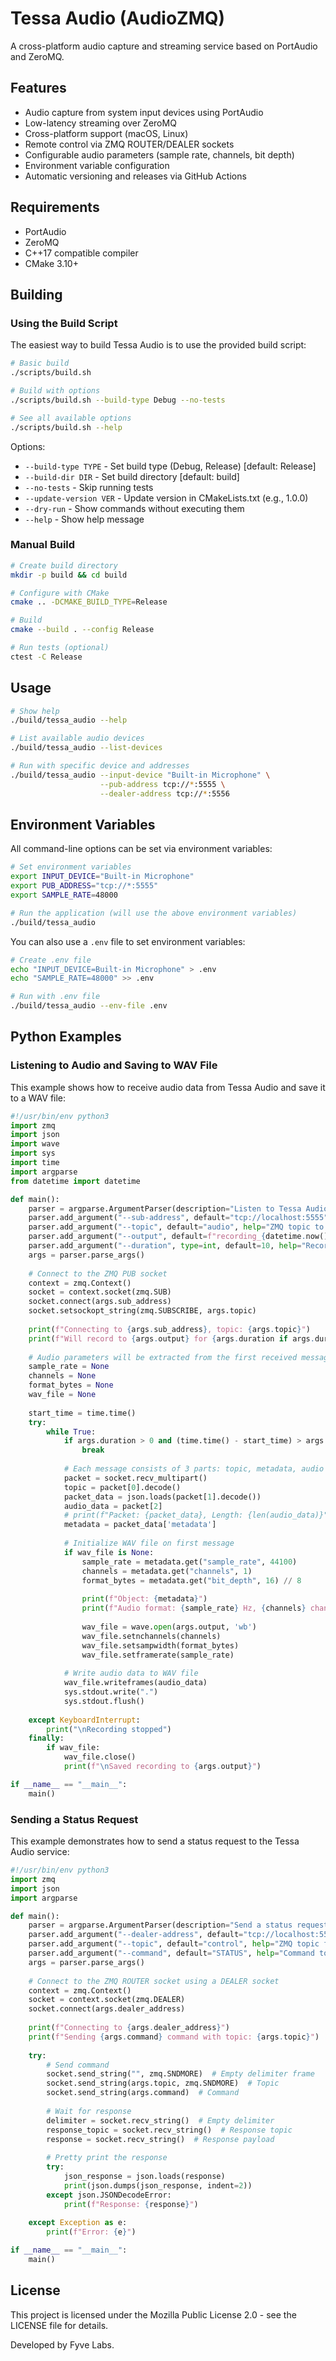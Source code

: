 # Tessa Audio (AudioZMQ)

A cross-platform audio capture and streaming service based on PortAudio and ZeroMQ.

## Features

- Audio capture from system input devices using PortAudio
- Low-latency streaming over ZeroMQ
- Cross-platform support (macOS, Linux)
- Remote control via ZMQ ROUTER/DEALER sockets
- Configurable audio parameters (sample rate, channels, bit depth)
- Environment variable configuration
- Automatic versioning and releases via GitHub Actions

## Requirements

- PortAudio
- ZeroMQ
- C++17 compatible compiler
- CMake 3.10+

## Building

### Using the Build Script

The easiest way to build Tessa Audio is to use the provided build script:

```bash
# Basic build
./scripts/build.sh

# Build with options
./scripts/build.sh --build-type Debug --no-tests

# See all available options
./scripts/build.sh --help
```

Options:
- `--build-type TYPE` - Set build type (Debug, Release) [default: Release]
- `--build-dir DIR` - Set build directory [default: build]
- `--no-tests` - Skip running tests
- `--update-version VER` - Update version in CMakeLists.txt (e.g., 1.0.0)
- `--dry-run` - Show commands without executing them
- `--help` - Show help message

### Manual Build

```bash
# Create build directory
mkdir -p build && cd build

# Configure with CMake
cmake .. -DCMAKE_BUILD_TYPE=Release

# Build
cmake --build . --config Release

# Run tests (optional)
ctest -C Release
```

## Usage

```bash
# Show help
./build/tessa_audio --help

# List available audio devices
./build/tessa_audio --list-devices

# Run with specific device and addresses
./build/tessa_audio --input-device "Built-in Microphone" \
                    --pub-address tcp://*:5555 \
                    --dealer-address tcp://*:5556
```

## Environment Variables

All command-line options can be set via environment variables:

```bash
# Set environment variables
export INPUT_DEVICE="Built-in Microphone"
export PUB_ADDRESS="tcp://*:5555"
export SAMPLE_RATE=48000

# Run the application (will use the above environment variables)
./build/tessa_audio
```

You can also use a `.env` file to set environment variables:

```bash
# Create .env file
echo "INPUT_DEVICE=Built-in Microphone" > .env
echo "SAMPLE_RATE=48000" >> .env

# Run with .env file
./build/tessa_audio --env-file .env
```

## Python Examples

### Listening to Audio and Saving to WAV File

This example shows how to receive audio data from Tessa Audio and save it to a WAV file:

```python
#!/usr/bin/env python3
import zmq
import json
import wave
import sys
import time
import argparse
from datetime import datetime

def main():
    parser = argparse.ArgumentParser(description="Listen to Tessa Audio and save to WAV file")
    parser.add_argument("--sub-address", default="tcp://localhost:5555", help="ZMQ SUB socket address")
    parser.add_argument("--topic", default="audio", help="ZMQ topic to subscribe to")
    parser.add_argument("--output", default=f"recording_{datetime.now().strftime('%Y%m%d_%H%M%S')}.wav", help="Output WAV file")
    parser.add_argument("--duration", type=int, default=10, help="Recording duration in seconds (0 for infinite)")
    args = parser.parse_args()
    
    # Connect to the ZMQ PUB socket
    context = zmq.Context()
    socket = context.socket(zmq.SUB)
    socket.connect(args.sub_address)
    socket.setsockopt_string(zmq.SUBSCRIBE, args.topic)
    
    print(f"Connecting to {args.sub_address}, topic: {args.topic}")
    print(f"Will record to {args.output} for {args.duration if args.duration > 0 else 'infinite'} seconds")
    
    # Audio parameters will be extracted from the first received message
    sample_rate = None
    channels = None
    format_bytes = None
    wav_file = None
    
    start_time = time.time()
    try:
        while True:
            if args.duration > 0 and (time.time() - start_time) > args.duration:
                break
                
            # Each message consists of 3 parts: topic, metadata, audio data
            packet = socket.recv_multipart()
            topic = packet[0].decode()
            packet_data = json.loads(packet[1].decode())
            audio_data = packet[2]
            # print(f"Packet: {packet_data}, Length: {len(audio_data)}")
            metadata = packet_data['metadata']
            
            # Initialize WAV file on first message
            if wav_file is None:
                sample_rate = metadata.get("sample_rate", 44100)
                channels = metadata.get("channels", 1)
                format_bytes = metadata.get("bit_depth", 16) // 8
                
                print(f"Object: {metadata}")
                print(f"Audio format: {sample_rate} Hz, {channels} channels, {format_bytes*8} bits")
                
                wav_file = wave.open(args.output, 'wb')
                wav_file.setnchannels(channels)
                wav_file.setsampwidth(format_bytes)
                wav_file.setframerate(sample_rate)
            
            # Write audio data to WAV file
            wav_file.writeframes(audio_data)
            sys.stdout.write(".")
            sys.stdout.flush()
            
    except KeyboardInterrupt:
        print("\nRecording stopped")
    finally:
        if wav_file:
            wav_file.close()
            print(f"\nSaved recording to {args.output}")

if __name__ == "__main__":
    main()

```

### Sending a Status Request

This example demonstrates how to send a status request to the Tessa Audio service:

```python
#!/usr/bin/env python3
import zmq
import json
import argparse

def main():
    parser = argparse.ArgumentParser(description="Send a status request to Tessa Audio")
    parser.add_argument("--dealer-address", default="tcp://localhost:5556", help="ZMQ DEALER socket address")
    parser.add_argument("--topic", default="control", help="ZMQ topic for control messages")
    parser.add_argument("--command", default="STATUS", help="Command to send (STATUS, START, STOP, GET_DEVICES)")
    args = parser.parse_args()
    
    # Connect to the ZMQ ROUTER socket using a DEALER socket
    context = zmq.Context()
    socket = context.socket(zmq.DEALER)
    socket.connect(args.dealer_address)
    
    print(f"Connecting to {args.dealer_address}")
    print(f"Sending {args.command} command with topic: {args.topic}")
    
    try:
        # Send command
        socket.send_string("", zmq.SNDMORE)  # Empty delimiter frame
        socket.send_string(args.topic, zmq.SNDMORE)  # Topic
        socket.send_string(args.command)  # Command
        
        # Wait for response
        delimiter = socket.recv_string()  # Empty delimiter
        response_topic = socket.recv_string()  # Response topic
        response = socket.recv_string()  # Response payload
        
        # Pretty print the response
        try:
            json_response = json.loads(response)
            print(json.dumps(json_response, indent=2))
        except json.JSONDecodeError:
            print(f"Response: {response}")
            
    except Exception as e:
        print(f"Error: {e}")

if __name__ == "__main__":
    main()
```

## License

This project is licensed under the Mozilla Public License 2.0 - see the LICENSE file for details.

Developed by Fyve Labs. 